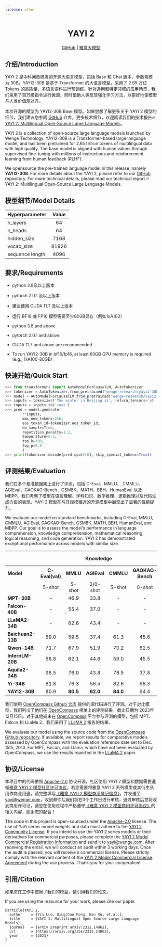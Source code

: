 ```yaml
---
license: other
---
```



<div align="center">
<h1>
  YAYI 2
</h1>
<!-- <br> -->
</div>

<div align="center">
<a href="https://github.com/wenge-research/YAYI2" target="_blank">GitHub</a> | <a href="https://yayi.wenge.com" target="_blank">雅意大模型</a> 
</div>



## 介绍/Introduction
YAYI 2 是中科闻歌研发的开源大语言模型，包括 Base 和 Chat 版本，参数规模为 30B。YAYI2-30B 是基于 Transformer 的大语言模型，采用了 2.65 万亿 Tokens 的高质量、多语言语料进行预训练。针对通用和特定领域的应用场景，我们采用了百万级指令进行微调，同时借助人类反馈强化学习方法，以更好地使模型与人类价值观对齐。

本次开源的模型为 YAYI2-30B Base 模型。如果您想了解更多关于 YAYI 2 模型的细节，我们建议您参阅 [GitHub](https://github.com/wenge-research/YAYI2) 仓库。更多技术细节，欢迎阅读我们的技术报告🔥[YAYI 2: Multilingual Open-Source Large Language Models](https://arxiv.org/abs/2312.14862)。



YAYI 2 is a collection of open-source large language models launched by Wenge Technology. YAYI2-30B is a Transformer-based large language model, and has been pretrained for 2.65 trillion tokens of multilingual data with high quality. The base model is aligned with human values through supervised fine-tuning with millions of instructions and reinforcement learning from human feedback (RLHF). 

We opensource the pre-trained language model in this release, namely **YAYI2-30B**. For more details about the YAYI 2, please refer to our  [GitHub](https://github.com/wenge-research/YAYI2)  repository. For more technical details, please read our technical report 🔥YAYI 2: Multilingual Open-Source Large Language Models.


## 模型细节/Model Details

| Hyperparameter| Value  | 
|:----------|:----------:| 
| n_layers | 64    | 
| n_heads | 64    | 
| hidden_size | 7168    | 
| vocab_size | 81920    | 
| sequence length | 4096    | 


## 要求/Requirements

* python 3.8及以上版本
* pytorch 2.0.1 及以上版本
* 建议使用 CUDA 11.7 及以上版本
* 运行 BF16 或 FP16 模型需要至少80GB显存（例如1xA100）


* python 3.8 and above
* pytorch 2.0.1 and above
* CUDA 11.7 and above are recommended
* To run YAYI2-30B in bf16/fp16, at least 80GB GPU memory is required (e.g., 1xA100-80GB)


## 快速开始/Quick Start

```python
>>> from transformers import AutoModelForCausalLM, AutoTokenizer
>>> tokenizer = AutoTokenizer.from_pretrained("wenge-research/yayi2-30b", trust_remote_code=True)
>>> model = AutoModelForCausalLM.from_pretrained("wenge-research/yayi2-30b", device_map="auto", trust_remote_code=True)
>>> inputs = tokenizer('The winter in Beijing is', return_tensors='pt')
>>> inputs = inputs.to('cuda')
>>> pred = model.generate(
        **inputs, 
        max_new_tokens=256, 
        eos_token_id=tokenizer.eos_token_id, 
        do_sample=True,
        repetition_penalty=1.2,
        temperature=0.4, 
        top_k=100, 
        top_p=0.8
        )
>>> print(tokenizer.decode(pred.cpu()[0], skip_special_tokens=True))
```


## 评测结果/Evaluation

我们在多个基准数据集上进行了评测，包括 C-Eval、MMLU、 CMMLU、AGIEval、GAOKAO-Bench、GSM8K、MATH、BBH、HumanEval 以及 MBPP。我们考察了模型在语言理解、学科知识、数学推理、逻辑推理以及代码生成方面的表现。YAYI 2 模型在与其规模相近的开源模型中展现出了显著的性能提升。

We evaluate our model on standard benchmarks, including C-Eval, MMLU, CMMLU, AGIEval, GAOKAO-Bench, GSM8K, MATH, BBH, HumanEval, and MBPP. Our goal is to assess the model's performance in language comprehension, knowledge comprehension, mathematical reasoning, logical reasoning, and code generation.  YAYI 2 has demonstrated exceptional performance across models with similar size.

<table id="myTable">
  <!-- Table header -->
  <tr>
        <th></th>
        <th colspan="5" style="text-align: center;">Knowledge</th>
        <th colspan="2" style="text-align: center;">Math</th>
        <th colspan="1" style="text-align: center;">Logic reasonning</th>
        <th colspan="2" style="text-align: center;">Code</th>
  </tr>
  <tr>
        <th style="text-align: left;">Model</th>
        <th>C-Eval(val)</th>
        <th>MMLU</th>
        <th>AGIEval</th>
        <th>CMMLU</th>
        <th>GAOKAO-Bench</th>
        <th>GSM8K</th>
        <th>MATH</th>
        <th>BBH</th>
        <th>HumanEval</th>
        <th>MBPP</th>
  </tr>
  <tr>
        <td></td>
        <td style="text-align: center;">5-shot</td>
        <td style="text-align: center;">5-shot</td>
        <td style="text-align: center;">3/0-shot</td>
        <td style="text-align: center;">5-shot</td>
        <td style="text-align: center;">0-shot</td>
        <td style="text-align: center;">8/4-shot</td>
        <td style="text-align: center;">4-shot</td>
        <td style="text-align: center;">3-shot</td>
        <td style="text-align: center;">0-shot</td>
        <td style="text-align: center;">3-shot</td>
        </tr>
        <tr>
        <td><strong>MPT-30B</strong></td>
        <td style="text-align: center;">-</td>
        <td style="text-align: center;">46.9</td>
        <td style="text-align: center;">33.8</td>
        <td style="text-align: center;">-</td>
        <td style="text-align: center;">-</td>
        <td style="text-align: center;">15.2</td>
        <td style="text-align: center;">3.1</td>
        <td style="text-align: center;">38.0</td>
        <td style="text-align: center;">25.0</td>
        <td style="text-align: center;">32.8</td>
  </tr>
  <tr>
        <td><strong>Falcon-40B</strong></td>
        <td style="text-align: center;">-</td>
        <td style="text-align: center;">55.4</td>
        <td style="text-align: center;">37.0</td>
        <td style="text-align: center;">-</td>
        <td style="text-align: center;">-</td>
        <td style="text-align: center;">19.6</td>
        <td style="text-align: center;">5.5</td>
        <td style="text-align: center;">37.1</td>
        <td style="text-align: center;">0.6</td>
        <td style="text-align: center;">29.8</td>
  </tr>
  <tr>
        <td><strong>LLaMA2-34B</strong></td>
        <td style="text-align: center;">-</td>
        <td style="text-align: center;">62.6</td>
        <td style="text-align: center;">43.4</td>
        <td style="text-align: center;">-</td>
        <td style="text-align: center;">-</td>
        <td style="text-align: center;">42.2</td>
        <td style="text-align: center;">6.2</td>
        <td style="text-align: center;">44.1</td>
        <td style="text-align: center;">22.6</td>
        <td style="text-align: center;">33.0</td>
  </tr>
  <tr>
        <td><strong>Baichuan2-13B</strong></td>
        <td style="text-align: center;">59.0</td>
        <td style="text-align: center;">59.5</td>
        <td style="text-align: center;">37.4</td>
        <td style="text-align: center;">61.3</td>
        <td style="text-align: center;">45.6</td>
        <td style="text-align: center;">52.6</td>
        <td style="text-align: center;">10.1</td>
        <td style="text-align: center;">49.0</td>
        <td style="text-align: center;">17.1</td>
        <td style="text-align: center;">30.8</td>
  </tr>
  <tr>
        <td><strong>Qwen-14B</strong></td>
        <td style="text-align: center;">71.7</td>
        <td style="text-align: center;">67.9</td>
        <td style="text-align: center;">51.9</td>
        <td style="text-align: center;">70.2</td>
        <td style="text-align: center;">62.5</td>
        <td style="text-align: center;">61.6</td>
        <td style="text-align: center;">25.2</td>
        <td style="text-align: center;">53.7</td>
        <td style="text-align: center;">32.3</td>
        <td style="text-align: center;">39.8</td>
  </tr>
  <tr>
        <td><strong>InternLM-20B</strong></td>
        <td style="text-align: center;">58.8</td>
        <td style="text-align: center;">62.1</td>
        <td style="text-align: center;">44.6</td>
        <td style="text-align: center;">59.0</td>
        <td style="text-align: center;">45.5</td>
        <td style="text-align: center;">52.6</td>
        <td style="text-align: center;">7.9</td>
        <td style="text-align: center;">52.5</td>
        <td style="text-align: center;">25.6</td>
        <td style="text-align: center;">35.6</td>
  </tr>
  <tr>
        <td><strong>Aquila2-34B</strong></td>
        <td style="text-align: center;">98.5</td>
        <td style="text-align: center;">76.0</td>
        <td style="text-align: center;">43.8</td>
        <td style="text-align: center;">78.5</td>
        <td style="text-align: center;">37.8</td>
        <td style="text-align: center;">50.0</td>
        <td style="text-align: center;">17.8</td>
        <td style="text-align: center;">42.5</td>
        <td style="text-align: center;">0.0</td>
        <td style="text-align: center;">41.0</td>
  </tr>
  <tr>
        <td><strong>Yi-34B</strong></td>
        <td style="text-align: center;">81.8</td>
        <td style="text-align: center;">76.3</td>
        <td style="text-align: center;">56.5</td>
        <td style="text-align: center;">82.6</td>
        <td style="text-align: center;">68.3</td>
        <td style="text-align: center;">67.6</td>
        <td style="text-align: center;">15.9</td>
        <td style="text-align: center;">66.4</td>
        <td style="text-align: center;">26.2</td>
        <td style="text-align: center;">38.2</td>
  </tr>
  <tr>
        <td><strong>YAYI2-30B</strong></td>
        <td style="text-align: center;">80.9</td>
        <td style="text-align: center;"><b>80.5</b></td>
        <td style="text-align: center;"><b>62.0</b></td>
        <td style="text-align: center;"><b>84.0</b></td>
        <td style="text-align: center;">64.4</td>
        <td style="text-align: center;"><b>71.2</b></td>
        <td style="text-align: center;">14.8</td>
        <td style="text-align: center;">54.5</td>
        <td style="text-align: center;"><b>53.1</b></td>
        <td style="text-align: center;"><b>45.8</b></td>
  </tr>
</table>


我们使用 [OpenCompass Github 仓库](https://github.com/open-compass/opencompass) 提供的源代码进行了评测。对于对比模型，我们列出了他们在 [OpenCompass](https://opencompass.org.cn) 榜单上的评测结果，截止日期为 2023年12月15日。对于其他尚未在 [OpenCompass](https://opencompass.org.cn/leaderboard-llm) 平台参与评测的模型，包括 MPT、Falcon 和 LLaMa 2，我们采用了 [LLaMA 2](https://arxiv.org/abs/2307.09288) 报告的结果。

We evaluate our model using the source code from the [OpenCompass Github repository](https://github.com/open-compass/opencompass). If available, we report results for comparative models assessed by OpenCompass with the evaluation reference date set to Dec. 15th, 2013. For MPT, Falcon, and Llama, which have not been evaluated by OpenCompass, we use the results reported in the [LLaMA 2](https://arxiv.org/abs/2307.09288) paper.



## 协议/License

本项目中的代码依照 [Apache-2.0](https://github.com/wenge-research/YAYI2/blob/main/LICENSE) 协议开源，社区使用 YAYI 2 模型和数据需要遵循[雅意 YAYI 2 模型社区许可协议](https://github.com/wenge-research/YAYI2/blob/main/COMMUNITY_LICENSE)。若您需要将雅意 YAYI 2 系列模型或其衍生品用作商业用途，请完整填写[《雅意 YAYI 2 模型商用登记信息》](https://github.com/wenge-research/YAYI2/blob/main/REGISTRATION_INFORMATION)，并发送至 yayi@wenge.com，收到邮件后我们将在3个工作日进行审核，通过审核后您将收到商用许可证，请您在使用过程中严格遵守[《雅意 YAYI 2 模型商用许可协议》](https://github.com/wenge-research/YAYI2/blob/main/COMMERCIAL_LICENSE)的相关内容，感谢您的配合！

The code in this project is open-sourced under the [Apache-2.0](https://github.com/wenge-research/YAYI2/blob/main/LICENSE) license. The use of YaYi series model weights and data must adhere to the [YAYI 2 Community License](https://github.com/wenge-research/YAYI2/blob/main/COMMUNITY_LICENSE). If you intend to use the YAYI 2 series models or their derivatives for commercial purposes, please complete the [YAYI 2 Model Commercial Registration Information](https://github.com/wenge-research/YAYI2/blob/main/REGISTRATION_INFORMATION_EN) and send it to yayi@wenge.com. After receiving the email, we will conduct an audit within 3 working days. Once the audit is passed, you will receive a commercial license. Please strictly comply with the relevant content of the [YAYI 2 Model Commercial License Agreement](https://github.com/wenge-research/YAYI2/blob/main/COMMERCIAL_LICENSE) during the use process. Thank you for your cooperation!


## 引用/Citation

如果您在工作中使用了我们的模型，请引用我们的论文。

If you are using the resource for your work, please cite our paper.

```
@article{YAYI 2,
  author    = {Yin Luo, Qingchao Kong, Nan Xu, et.al.},
  title     = {YAYI 2: Multilingual Open Source Large Language Models},
  journal   = {arXiv preprint arXiv:2312.14862},
  url       = {https://arxiv.org/abs/2312.14862},
  year      = {2023}
}
```